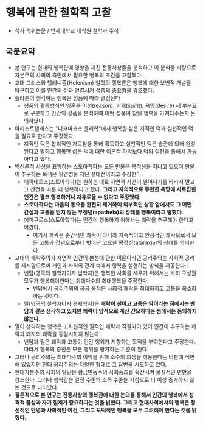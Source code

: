 # 행복에 관한 철학적 고찰
- 석사 학위논문 / 연세대학교 대학원 철학과 주석

## 국문요약
- 본 연구는 현대의 행복관에 영향을 끼친 전통사상들을 분석하고 이 분석을 바탕으로 자본주의 사회의 측면에서 필요한 행복의 조건을 고찰했다.
- 고대 그리스와 헬레니즘(Helenism) 철학의 행복론은 행복에 대한 보변적 개념을 탐구하고 이를 인간의 삶과 연결시켜 성품의 중요함을 강조했다.
- 플라톤이 생각하는 행복은 성품에 따라 결정된다
    - 성품의 활동방식인 영혼을 이성(reason), 기개(spirit), 욕망(desire) 세 부분으로 구분하고 인간의 성품을 분석하여 어떤 성품이 참된 행복을 가져다주는지 논의하였다.
- 아리스토텔레스는 "니코마코스 윤리학"에서 행복한 삶은 지적인 덕과 실천적인 덕을 필요로 한다고 주장했다.
    - 지적인 덕은 합리적인 가르침을 통해 획득하고 실천적인 덕은 습관에 의해 완성된다고 말하고 행복한 삶은 덕에 대한 이론적 파악보다 덕의 실천을 통해서 가능하다고 했다.
- 범신론적 사상을 표방하는 스토아학파는 모든 만물은 목적성을 지니고 있으며 만물이 추구하는 목적은 필연성을 지닌 절대선이라고 주장한다.
    - 에픽테토스(스토아학파)는 원하는 대로 자연적 사건이 일어나기를 바라지 말고 그 산건을 따를 때 행복하다고 했다. **그리고 자의적으로 무한한 욕망에 사로잡힌 인간은 결코 행복하거나 자유로울 수 없다고 주장했다.**
    - **스토아학파는 마음의 동요를 완전히 제거하여 외부적인 상황 앞에서도 그 어떤 간섭과 고통을 받지 않는 무정념(apatheia)의 상태를 행복이라고 말했다.**
    - 에피쿠로스(스토아학파)는 인간이 행복하기 위해서는 쾌락을 추구해야 한다고 여겼다.
        - 여기서 쾌락은 순간적인 쾌락이 아니라 지속적이고 안정적인 쾌락으로서 모든 고통과 잡념으로부터 벗어난 고요한 평정심(ataraxia)의 상태를 의미한다.
- 고대의 쾌락주의가 자연적 인간의 본성에 관한 이론이라면 공리주의는 사회적 공리를 제시함으로써 개인과 사회의 관계 속에서 행복을 실현하는 방식을 제공한다..
    - 벤담(영국의 철학자이자 법학자)은 행복한 사회를 세우기 위해서는 사회 구성원 모두가 행복해야한다는 최대다수의 최대행복을 주장한다.
        - 벤담에서 공리주의의 궁긍 목적은 사회적 쾌락을 최대화하고 고통을 최소화하는 것이다.
    - 밀(영국의 철학자이자 경제학자)은 **쾌락이 선이고 고통은 악이라는 점에서는 벤담과 같은 생각하고 있지만 쾌락이 양적으로 계산 간으하다는 점에서는 동의하지 않는다.**
- 밀이 생각하는 행복은 고차원적인 질적인 쾌락과 직결되어 있어 인간이 추구하는 쾌락과 돼지의 쾌락을 동일시하지 않는다. 
    - 벤담과 밀은 쾌락과 고통이 인간 행위가 지향하는 목적을 부여한다고 주장한다. 따라서 행복의 증진은 모든 행위를 평가하는 기준이 된다.
- 그러나 공리주의는 최대다수의 이익을 위해 소수의 희생을 허용한다는 비판에 직면해 있었지만 현대 공리주의는 다양한 형태로 그 답변을 시도하고 있다.
- 현대자본주의 사회의 발단은 황금만능주의 사회풍조를 확산시켜 물질적인 면만을 강조한다. 그러나 행복감은 일정 수준의 소득 수준을 기점으로 더 이상 증가하지 않는 것으로 나타났다.
- **결론적으로 본 연구는 전통사상의 행복관에 대한 논의를 통해서 인간의 행복에서 성격적 품성과 자기 절제가 중요하다는 것을 밝혔다. 그리고 현대사회에서의 행복은 정신적인 안녕과 사회적인 여건, 그리고 도덕적인 행복을 모두 고려해야 한다는 것을 밝혔다.**

